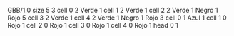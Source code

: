 <gs-board> GBB/1.0
size 5 3
cell 0 2 Verde 1 
cell 1 2 Verde 1 
cell 2 2 Verde 1 Negro 1 Rojo 5 
cell 3 2 Verde 1 
cell 4 2 Verde 1 Negro 1 Rojo 3 
cell 0 1 Azul 1 
cell 1 0 Rojo 1 
cell 2 0 Rojo 1 
cell 3 0 Rojo 1 
cell 4 0 Rojo 1 
head 0 1
 </gs-board>